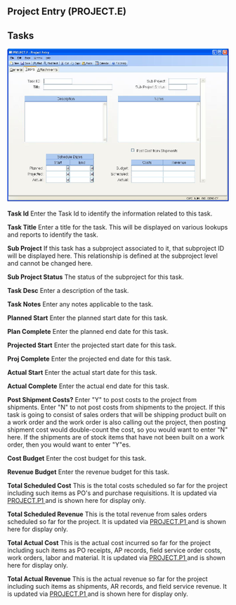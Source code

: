 ##  Project Entry (PROJECT.E)

<PageHeader />

##  Tasks

![](./PROJECT-E-2.jpg)

**Task Id** Enter the Task Id to identify the information related to this
task.  
  
**Task Title** Enter a title for the task. This will be displayed on various
lookups and reports to identify the task.  
  
**Sub Project** If this task has a subproject associated to it, that
subproject ID will be displayed here. This relationship is defined at the
subproject level and cannot be changed here.  
  
**Sub Project Status** The status of the subproject for this task.  
  
**Task Desc** Enter a description of the task.  
  
**Task Notes** Enter any notes applicable to the task.  
  
**Planned Start** Enter the planned start date for this task.  
  
**Plan Complete** Enter the planned end date for this task.  
  
**Projected Start** Enter the projected start date for this task.  
  
**Proj Complete** Enter the projected end date for this task.  
  
**Actual Start** Enter the actual start date for this task.  
  
**Actual Complete** Enter the actual end date for this task.  
  
**Post Shipment Costs?** Enter "Y" to post costs to the project from
shipments. Enter "N" to not post costs from shipments to the project. If this
task is going to consist of sales orders that will be shipping product built
on a work order and the work order is also calling out the project, then
posting shipment cost would double-count the cost, so you would want to enter
"N" here. If the shipments are of stock items that have not been built on a
work order, then you would want to enter "Y"es.  
  
**Cost Budget** Enter the cost budget for this task.  
  
**Revenue Budget** Enter the revenue budget for this task.  
  
**Total Scheduled Cost** This is the total costs scheduled so far for the project including such items as PO's and purchase requisitions. It is updated via [ PROJECT.P1 ](../../../../../../rover/INV-OVERVIEW/INV-ENTRY/IT-E3/PROJECT-P1) and is shown here for display only.   
  
**Total Scheduled Revenue** This is the total revenue from sales orders scheduled so far for the project. It is updated via [ PROJECT.P1 ](../../../../../../rover/INV-OVERVIEW/INV-ENTRY/IT-E3/PROJECT-P1) and is shown here for display only.   
  
**Total Actual Cost** This is the actual cost incurred so far for the project including such items as PO receipts, AP records, field service order costs, work orders, labor and material. It is updated via [ PROJECT.P1 ](../../../../../../rover/INV-OVERVIEW/INV-ENTRY/IT-E3/PROJECT-P1) and is shown here for display only.   
  
**Total Actual Revenue** This is the actual revenue so far for the project including such items as shipments, AR records, and field service revenue. It is updated via [ PROJECT.P1 ](../../../../../../rover/INV-OVERVIEW/INV-ENTRY/IT-E3/PROJECT-P1) and is shown here for display only.   
  
  
<badge text= "Version 8.10.57" vertical="middle" />

<PageFooter />